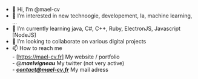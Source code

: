 - 👋 Hi, I’m @mael-cv
- 👀 I’m interested in new technoogie, developement, Ia, machine learning, ...
- 🌱 I’m currently learning java, C#, C++, Ruby,  ElectronJS, Javascript [NodeJS]
- 💞️ I’m looking to collaborate on various digital projects
- 📫 How to reach me  
      - [https://mael-cv.fr] My website / portfolio  
      - @***maelvigneau***  My twitter (not very active)  
      - ***contact@mael-cv.fr*** My mail adress  

<!---
mael-cv/mael-cv is a ✨ special ✨ repository because its `README.md` (this file) appears on your GitHub profile.
You can click the Preview link to take a look at your changes.
--->
